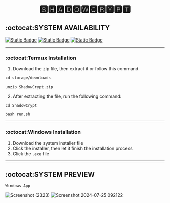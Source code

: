 <div align="center" color="red">
 <h1>🆂🅷🅰🅳🅾🆆🅲🆁🆈🅿🆃</h1>
</div>
  
## :octocat:SYSTEM AVAILABILITY
[![Static Badge](https://img.shields.io/badge/Termux-%20v3.0%20-red?style=flat)](https://github.com/MR-JLTC/ShadowCrypt/releases/download/v3.0/ShadowCrypt.zip)
[![Static Badge](https://img.shields.io/badge/Windows(Console)-%20v3.0%20-blue?style=flat)](https://github.com/MR-JLTC/ShadowCrypt/releases/download/v3.0/Setup_ShadowCryptV3.0.exe)
[![Static Badge](https://img.shields.io/badge/Windows(App)-%20v3.0%20-blue?style=flat)](https://github.com/MR-JLTC/ShadowCrypt/releases/download/v3.0/Setup_ShadowCryptAppV3.0.exe)

--------------
### :octocat:Termux Installation
1. Download the zip file, then extract it or follow this command.
```
cd storage/downloads
```
```
unzip ShadowCrypt.zip
```   
2. After extracting the file, run the following command:
```
cd ShadowCrypt
```
```
bash run.sh
```
-------------
### :octocat:Windows Installation
1. Download the system installer file
2. Click the installer, then let it finish the installation process
3. Click the `.exe` file

--------------
## :octocat:SYSTEM PREVIEW
`Windows App`

![Screenshot (2323)](https://github.com/user-attachments/assets/dfd41964-6bb6-4d6a-9f1d-580657731327)
![Screenshot 2024-07-25 092122](https://github.com/user-attachments/assets/1416e7f2-c54e-4fd5-8ed1-d11a7f79b8c6)



